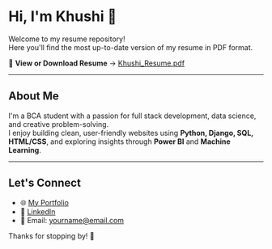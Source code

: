 # Hi, I'm Khushi 👋

Welcome to my resume repository!  
Here you'll find the most up-to-date version of my resume in PDF format.

📄 **View or Download Resume** → [Khushi_Resume.pdf](Khushi_Resume.pdf)

---

## About Me

I'm a BCA student with a passion for full stack development, data science, and creative problem-solving.  
I enjoy building clean, user-friendly websites using **Python, Django, SQL, HTML/CSS**, and exploring insights through **Power BI** and **Machine Learning**.

---

## Let's Connect

- 🌐 [My Portfolio](https://your-portfolio-link.com)
- 💼 [LinkedIn](https://linkedin.com/in/your-profile)
- 📧 Email: yourname@email.com

Thanks for stopping by! 🙂
